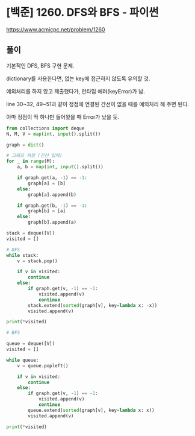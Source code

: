 # [백준] 1260. DFS와 BFS - 파이썬



https://www.acmicpc.net/problem/1260



## 풀이

기본적인 DFS, BFS 구현 문제.

dictionary를 사용한다면, 없는 key에 접근하지 않도록 유의할 것.

예외처리를 하지 않고 제출했다가, 런타임 에러(keyError)가 남.

line 30~32, 49~51과 같이 정점에 연결된 간선이 없을 때를 예외처리 해 주면 된다.

아마 정점이 딱 하나만 들어왔을 때 Error가 났을 듯.



```python
from collections import deque
N, M, V = map(int, input().split())

graph = dict()

# 그래프 저장 (간선 입력)
for _ in range(M):
    a, b = map(int, input().split())

    if graph.get(a, -1) == -1:
        graph[a] = [b]
    else:
        graph[a].append(b)

    if graph.get(b, -1) == -1:
        graph[b] = [a]
    else:
        graph[b].append(a)

stack = deque([V])
visited = []

# DFS
while stack:
    v = stack.pop()

    if v in visited:
        continue
    else:
        if graph.get(v, -1) == -1:
            visited.append(v)
            continue
        stack.extend(sorted(graph[v], key=lambda x: -x))
        visited.append(v)

print(*visited)

# BFS

queue = deque([V])
visited = []

while queue:
    v = queue.popleft()

    if v in visited:
        continue
    else:
        if graph.get(v, -1) == -1:
            visited.append(v)
            continue
        queue.extend(sorted(graph[v], key=lambda x: x))
        visited.append(v)

print(*visited)
```


